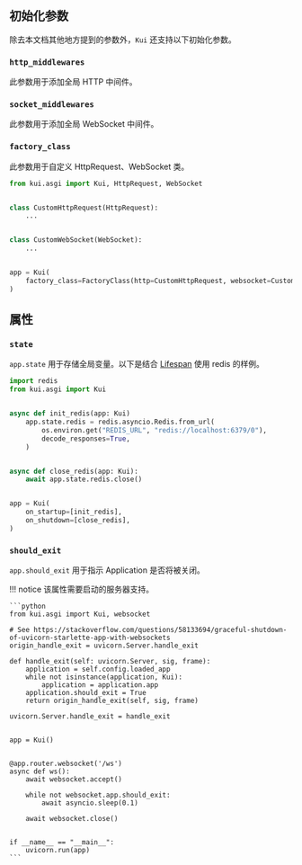 ## 初始化参数

除去本文档其他地方提到的参数外，`Kui` 还支持以下初始化参数。

### `http_middlewares`

此参数用于添加全局 HTTP 中间件。

### `socket_middlewares`

此参数用于添加全局 WebSocket 中间件。

### `factory_class`

此参数用于自定义 HttpRequest、WebSocket 类。

```python
from kui.asgi import Kui, HttpRequest, WebSocket


class CustomHttpRequest(HttpRequest):
    ...


class CustomWebSocket(WebSocket):
    ...


app = Kui(
    factory_class=FactoryClass(http=CustomHttpRequest, websocket=CustomWebSocket),
)
```

## 属性

### `state`

`app.state` 用于存储全局变量。以下是结合 [Lifespan](../lifespan/) 使用 redis 的样例。

```python
import redis
from kui.asgi import Kui


async def init_redis(app: Kui)
    app.state.redis = redis.asyncio.Redis.from_url(
        os.environ.get("REDIS_URL", "redis://localhost:6379/0"),
        decode_responses=True,
    )


async def close_redis(app: Kui):
    await app.state.redis.close()


app = Kui(
    on_startup=[init_redis],
    on_shutdown=[close_redis],
)
```

### `should_exit`

`app.should_exit` 用于指示 Application 是否将被关闭。

!!! notice
    该属性需要启动的服务器支持。

    ```python
    from kui.asgi import Kui, websocket

    # See https://stackoverflow.com/questions/58133694/graceful-shutdown-of-uvicorn-starlette-app-with-websockets
    origin_handle_exit = uvicorn.Server.handle_exit

    def handle_exit(self: uvicorn.Server, sig, frame):
        application = self.config.loaded_app
        while not isinstance(application, Kui):
            application = application.app
        application.should_exit = True
        return origin_handle_exit(self, sig, frame)

    uvicorn.Server.handle_exit = handle_exit


    app = Kui()


    @app.router.websocket('/ws')
    async def ws():
        await websocket.accept()

        while not websocket.app.should_exit:
            await asyncio.sleep(0.1)

        await websocket.close()


    if __name__ == "__main__":
        uvicorn.run(app)
    ```
